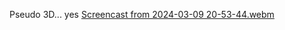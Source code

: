 Pseudo 3D... yes
[Screencast from 2024-03-09 20-53-44.webm](https://github.com/mypzik3D/pseudo3D/assets/149926497/a07a8531-d13a-4a08-bbb3-e230de9d19a7)
